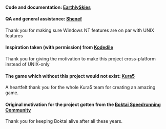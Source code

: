 #### Code and documentation: [EarthlySkies](https://github.com/EarthlySkies)

#### QA and general assistance: [Shenef](https://github.com/shenef)
Thank you for making sure Windows NT features are on par with UNIX features

#### Inspiration taken (with permission) from [Kodedile](https://github.com/kodedile/SaveDataScripts)
Thank you for giving the motivation to make this project cross-platform instead of UNIX-only

#### The game which without this project would not exist: [Kura5](https://chickenhat.itch.io/kura5-bonds-of-the-undying)
A heartfelt thank you for the whole Kura5 team for creating an amazing game.

#### Original motivation for the project gotten from the [Boktai Speedrunning Community](https://www.speedrun.com/tsiiyh)
Thank you for keeping Boktai alive after all these years.
